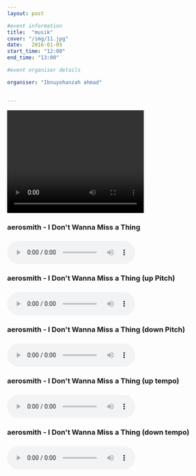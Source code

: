 ```yaml
---
layout: post

#event information
title:  "musik"
cover: "/img/11.jpg"
date:   2016-01-05
start_time: "12:00"
end_time: "13:00"

#event organiser details

organiser: "Ibnuyohanzah ahmad"


---
```


<html manifest="cache-manifest.manifest">
<body>

<div id="result"></div>

<script>
// Check browser support
if (typeof(Storage) !== "undefined") {
    // Store
    localStorage.setItem("Aerosmith", "I Don't Wanna Miss a Thing");
    // Retrieve
    document.getElementById("result").innerHTML = localStorage.getItem("lastname");
} else {
    document.getElementById("result").innerHTML = "Sorry, your browser does not support Web Storage...";
}
</script>

 </body>
</html>

<video src="img/Aerosmith - I Don't Wanna Miss a Thing vidoe.oog" width="320" height="240" controls="controls">
</video>

<h3>aerosmith - I Don't Wanna Miss a Thing<h3>

<audio controls="controls">
  <source src="img/Aerosmith - I Don't Wanna Miss a Thing.oog" type="audio/oog" /> 
</audio> 

<h3>aerosmith - I Don't Wanna Miss a Thing (up Pitch)<h3>

<audio controls="controls">
  <source src="img/Aerosmith - I Don't Wanna Miss a Thing - Up Pitch.oog" type="audio/oog" /> 
</audio> 

<h3>aerosmith - I Don't Wanna Miss a Thing (down Pitch)<h3>

<audio controls="controls">
  <source src="img/Aerosmith - I Don't Wanna Miss a Thing - down Pitch.oog" type="audio/oog" /> 
</audio> 

<h3>aerosmith - I Don't Wanna Miss a Thing (up tempo)<h3>

<audio controls="controls">
  <source src="img/Aerosmith - I Don't Wanna Miss a Thing - up Tempo.oog" type="audio/oog" /> 
</audio> 

<h3>aerosmith - I Don't Wanna Miss a Thing (down tempo)<h3>

<audio controls="controls">
  <source src="img/Aerosmith - I Don't Wanna Miss a Thing - down tempo.oog" type="audio/oog" /> 
</audio>
